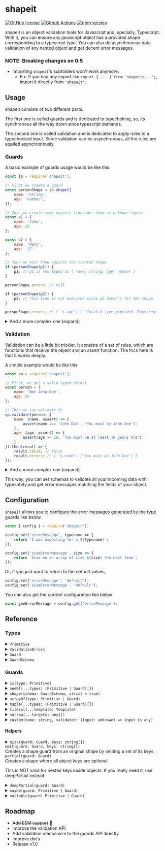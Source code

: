 # shapeit

[![GitHub license](https://img.shields.io/github/license/diegood12/shapeit?color=brightgreen)](https://github.com/diegood12/shapeit/blob/main/LICENSE)
[![Github Actions](https://github.com/diegood12/shapeit/actions/workflows/test.yml/badge.svg)](https://github.com/diegood12/shapeit/actions)
[![npm version](https://img.shields.io/npm/v/shapeit.svg)](https://www.npmjs.com/package/shapeit)

shapeit is an object validation tools for Javascript and, specially, Typescript. With it, you can ensure any javascript object has a provided shape corresponding to a typescript type. You can also do asynchronous data validation of any nested object and get decent error messages.

### **NOTE**: Breaking changes on 0.5

* Importing `shapeit`'s subfolders won't work anymore.
    * Fix: If you had any import like `import { ... } from 'shapeit/...';`, import it directly from `'shapeit'`.

## Usage

shapeit consists of two different parts.

The first one is called guards and is dedicated to typecheking, so, its synchronous all the way down since typescript demands.

The second one is called validation and is dedicated to apply rules to a typechecked input. Since validation can be asynchronous, all the rules are applied asynchronously.

### Guards

A basic example of guards usage would be like this
```js
const sp = require('shapeit');

// First we create a guard
const personShape = sp.shape({
    name: 'string',
    age: 'number',
});

// Then we create some objects (consider they as unknown types)
const p1 = {
    name: 'John',
    age: 26
};

const p2 = {
    name: 'Mary',
    age: '27'
};

// Then we test then against the created shape
if (personShape(p1)) {
    p1; // p1 is now typed as { name: string; age: number }
}

personShape.errors; // null

if (personShape(p2)) {
    p2; // This line is not executed since p2 doesn't fit the shape
}

personShape.errors; // { '$.age': [ "Invalid type provided. Expected: 'number'" ] }

```

<details>
<summary>
    And a more complex one (expand)
</summary>

```ts
import * as sp from 'shapeit';

const personShape = sp.shape({
    name: 'string',
    age: 'number',
    emails: sp.arrayOf('string')
});

const person = {
    name: 'John Doe',
    age: 25,
    emails: [
        'john.doe@example.com',
        'john_doe@email.com',
        null
    ]
};

if (personShape(person)) {
    person; // Unexecuted line
}

personShape.errors; // { '$.emails.2': [ "Invalid type provided. Expected: 'string'" ] }
```
</details>

### Validation
Validation can be a little bit trickier. It consists of a set of rules, which are functions that receive the object and an assert function. The trick here is that it works deeply.

A simple example would be like this
```js
const sp = require('shapeit');

// First, we get a valid typed object
const person = {
    name: 'Not John Doe',
    age: 25
};

// Then we can validate it
sp.validate(person, {
    name: (name, assert) => {
        assert(name === 'John Doe', 'You must be John Doe');
    },
    age: (age, assert) => {
        assert(age >= 18, 'You must be at least 18 years old');
    }
}).then(result => {
    result.valid; // false
    result.errors; // { '$.name': ['You must be John Doe'] }
});
```

<details>
<summary>
And a more complex one (expand)
</summary>

```typescript
import * as sp from 'shapeit';

// Typescript interface (you can obtain that with guards too)
interface Person {
    name: string;
    age: number;
    emails: string[];
    // Notice "job" is an optional parameter
    job?: {
        id: number;
        bossId: number;
    }
}

const person: Person = {
    name: 'John Doe',
    age: 25,
    emails: [
        'john.doe@example.com',
        'john_doe@email.com'
    ],
    job: {
        id: 13,
        bossId: 10
    }
};

validate(person, {
    name: (name, assert) => {
        assert(name === 'John Doe', 'You must be John Doe');
    },
    age: (age, assert) => {
        assert(age >= 18, 'You must be at least 18 years old');
    },
    // An object validator can be an object with its keys
    job: {
        // Those rules will be evaluated only if key "job"
        // exists in the person object. So, don't need to
        // worry about that
        id: async (jobId, assert) => {
            assert(
                await existsOnDb(jobId),
                'This job doesnt exist on database'
            )
        },
        // Rules can be asynchronous functions 🥳
        // and all of them will be executed in parallel
        bossId: async (bossId, assert) => {
            assert(
                await existsOnDb(bossId),
                'This employee doesnt exist on database'
            )
        }
    },
    // When you need to validate the entire object and its keys,
    // you can pass an array containing
    // its rule and the rules for its members
    emails: [
        (emails, assert) => {
            assert(emails.length > 0, 'Provide at least one email');
        },
        {
            // $each is a way to apply the same rule
            // to all the array elements
            $each: (email, assert) => {
                assert(isValidEmail(email), 'Invalid email');
            }
        }
    ]
}).then(result => {
    // Do something with validation result
});
```
</details>


This way, you can set schemas to validate all your incoming data with typesafety and get error messages matching the fields of your object.

## Configuration

`shapeit` allows you to configure the error messages generated by the type guards like below.

```js
const { config } = require('shapeit');

config.set('errorMessage', typename => {
    return `I was expecting for a ${typename}`;
});

config.set('sizeErrorMessage', size => {
    return `Give me an array of size ${size} the next time`;
});
```

Or, if you just want to return to the default values,

```js
config.set('errorMessage', 'default');
config.set('sizeErrorMessage', 'default');
```

You can also get the current configuration like below

```js
const genErrorMessage = config.get('errorMessage');
```

## Reference

### Types

<details>
<summary>
<code>Primitive</code>
</summary>

String representing a JS basic type.

```ts
type Primitive =
    | 'number' | 'string'    | 'boolean'
    | 'bigint' | 'object'    | 'symbol'
    | 'null'   | 'undefined';
```
</details>

<details>
<summary>
    <code>ValidationErrors</code>
</summary>

Representation of the errors found on a validation process. It's a map of property paths to an array of error messages.

```ts
type ValidationErrors = Record<string, string[]>;
```
</details>

<details>
<summary>
    <code>Guard</code>
</summary>

Basic guard type. Can be called to verify a type synchronously. Validation errors will be present on `Guard.errors` after validation is complete.

```ts
type Guard<T> = {
    (input: unknown): input is T;
    errors: ValidationErrors;
}
```
</details>

<details>
<summary>
    <code>GuardSchema</code>
</summary>

Schema for defining a shape guard. Represents the keys of an object mapped to their respective types.

```ts
type GuardSchema = Record<string, Primitive | Guard>;
```
</details>

### Guards

<details>
<summary>
<code>is(type: Primitive)</code>
</summary>

Creates a basic guard for a primitive type
```js
const isString = is('string');

if (isString(value)) {
    value; // string
}
else {
    console.error(isString.errors); // Errors found
}
```
</details>

<details>
<summary>
    <code>oneOf(...types: (Primitive | Guard)[])</code>
</summary>

Creates a guard for a union type from primitive names or other guards
```js
const isValid = oneOf('string', is('number'));

if (isValid(input)) {
    doSomethingWith(input); // input is typed as string | number
}
else {
    console.error(isValid.errors); // Errors found
}
```
</details>

<details>
<summary>
    <code>shape(schema: GuardSchema, strict = true)</code>
</summary>

Makes a guard for an object. Types can be specified with other guards or
primitive names.

```js
const isValidData = shape({
  name: 'string',
  emails: arrayOf('string')
});

if (isValidData(input)) {
  doSomethingWith(input); // input is typed as { name: string, emails: string[] }
}
else {
  console.error(isValidData.errors); // Errors found
}
```

The `strict` parameter can be passed to specify if the validation must ensure there are no extraneous keys on the object or not (defaults to true).

```js
const isValidData = shape({
  name: 'string',
  emails: arrayOf('string')
}, false);

// This will be valid
isValidData({
  name: 'John Doe',
  emails: ['john@doe.com', 'john.doe@example.com'],
  age: 34
});
```
</details>

<details>
<summary>
    <code>arrayOf(type: Primitive | Guard)</code>
</summary>
Creates an array shape where all elements must have the same type

```js
const emailsShape = sp.arrayOf('string');

const peopleShape = sp.arrayOf(
  sp.shape({
    name: 'string',
    age: 'number'
  })
);
```
</details>

<details>
<summary>
    <code>tuple(...types: (Primitive | Guard)[])</code>
</summary>

Creates a guard for a tuple type. The order of the arguments is the same as the type order of the tuple

```js
const entryShape = sp.tuple('string', 'number');

if (entryShape(input)) {
  input; // Typed as [string, number]
}
```
</details>

<details>
<summary>
    <code>literal(...template: Template)</code>
</summary>

Creates a guard for a template literal type. It's used alongside with `$` and `$$`.

`$` is used for generating a tempate type derived from a primitive or a list of primitives or literals

```js
const idTemplate = sp.literal('id-', sp.$('bigint'));

if (idTemplate(input)) {
  input; // input is typed as `id-${bigint}`
}
```

`$$` is used for generating sets of allowed values.

```js
const versionTemplate = sp.literal(
    sp.$('bigint'), '.', sp.$('bigint'), '.', sp.$('bigint'),
    sp.$$('', '-alpha', '-beta')
);

if (versionTemplate(input)) {
  input; // input is typed as `${bigint}.${bigint}.${bigint}${'' | '-alpha' | '-beta'}`
}
```
</details>

<details>
<summary>
    <code>narrow(...targets: any[])</code>
</summary>


Creates a guard that perfectly narrows a type.

```js
const is10 = sp.narrow(10);

if (is10(input)) {
  input; // typed as 10
}

const isAorB = sp.narrow('a', 'b');

if (isAorB(input)) {
  input; // typed as 'a' | 'b'
}

const isLikeMyVerySpecificObject = sp.narrow({
  my: {
    specific: {
      property: 'my-specific-value'
    }
  },
  another: {
    specific: {
      property: 'another-specific-value'
    }
  }
});

if (isLikeMyVerySpecificObject(input)) {
  input; // typed exactly as the (very specific) object provided
}
```
</details>

<details>
<summary>
  <code>custom(name: string, validator: (input: unknown) => input is any)</code>
</summary>

Creates a custom guard from a typeguard function

```ts
const myCustomType = sp.custom(
  'myCustomType',
  (input): input is MyCustomType => {
    let result : boolean;

    // test if input is MyCustomType

    return result;
  }
);
```

`custom` also allows you to define your own error messages by simply seting the `errors` property of the generated guard.

```ts
const myCustomType = sp.custom(
  'myCustomType',
  (input): input is MyCustomType => {
    let result : boolean;

    // test if input is MyCustomType

    if (!result) {
      myCustomType.errors = {
        '$.my.property': ['This value is invalid']
      }
    }

    return result;
  }
);
```
</details>

#### Helpers

<details>
<summary>
    <code>pick(guard: Guard, keys: string[])</code>
</summary>
Creates a shape guard from an original shape by picking a set of its keys.
</details>

<summary>
    <code>omit(guard: Guard, keys: string[])</code>
</summary>
Creates a shape guard from an original shape by omiting a set of its keys.
</details>

<summary>
    <code>partial(guard: Guard)</code>
</summary>
Creates a shape where all object keys are optional.

This is NOT valid for nested keys inside objects. If you really need it, use deepPartial instead
</details>

<details>
<summary>
    <code>deepPartial(guard: Guard)</code>
</summary>
Creates a shape where all object keys and nested keys are optional
</details>

<details>
<summary>
    <code>maybe(guard: Primitive | Guard)</code>
</summary>
Shorthand for <code>oneOf(guard, 'undefined');</code>
</details>

<details>
<summary>
    <code>nullable(guard: Primitive | Guard)</code>
</summary>
Shorthand for <code>oneOf(guard, 'null');</code>
</details>

## Roadmap

* ~~Add ESM support~~ 🎉
* Improve the validation API
* Add validation mechanism to the guards API directly
* Improve docs
* Release v1.0
